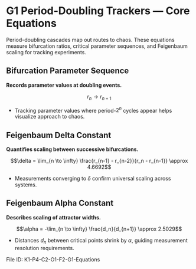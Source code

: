# G1 Period-Doubling Trackers — Core Equations

Period-doubling cascades map out routes to chaos. These equations measure bifurcation ratios, critical parameter sequences, and Feigenbaum scaling for tracking experiments.

## Bifurcation Parameter Sequence
**Records parameter values at doubling events.**

$$r_n \to r_{n+1}$$

- Tracking parameter values where period-$2^n$ cycles appear helps visualize approach to chaos.

## Feigenbaum Delta Constant
**Quantifies scaling between successive bifurcations.**

$$\delta = \lim_{n \to \infty} \frac{r_{n-1} - r_{n-2}}{r_n - r_{n-1}} \approx 4.6692$$

- Measurements converging to $\delta$ confirm universal scaling across systems.

## Feigenbaum Alpha Constant
**Describes scaling of attractor widths.**

$$\alpha = -\lim_{n \to \infty} \frac{d_n}{d_{n+1}} \approx 2.5029$$

- Distances $d_n$ between critical points shrink by $\alpha$, guiding measurement resolution requirements.

File ID: K1-P4-C2-O1-F2-G1-Equations
